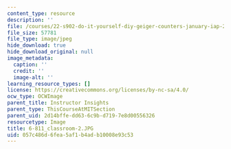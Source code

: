 ```yaml
---
content_type: resource
description: ''
file: /courses/22-s902-do-it-yourself-diy-geiger-counters-january-iap-2015/057c486d6fea5af1b4adb10008e93c53_6-811_classroom-2.JPG
file_size: 57781
file_type: image/jpeg
hide_download: true
hide_download_original: null
image_metadata:
  caption: ''
  credit: ''
  image-alt: ''
learning_resource_types: []
license: https://creativecommons.org/licenses/by-nc-sa/4.0/
ocw_type: OCWImage
parent_title: Instructor Insights
parent_type: ThisCourseAtMITSection
parent_uid: 2d14bffe-dd63-6c9b-d719-7e8d00556326
resourcetype: Image
title: 6-811_classroom-2.JPG
uid: 057c486d-6fea-5af1-b4ad-b10008e93c53
---
```

